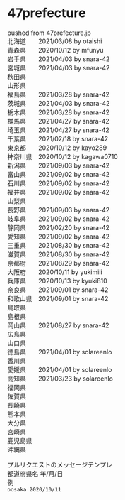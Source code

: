 # 47prefecture

pushed from 47prefecture.jp  
北海道　　2021/03/08 by otaishi   
青森県　　2020/10/12 by mfunyu  
岩手県　　2021/04/03 by snara-42  
宮城県　　2021/04/03 by snara-42  
秋田県　　  
山形県　　  
福島県　　2021/03/28 by snara-42  
茨城県　　2021/04/03 by snara-42  
栃木県　　2021/03/28 by snara-42  
群馬県　　2021/04/27 by snara-42  
埼玉県　　2021/04/27 by snara-42  
千葉県　　2021/02/18 by snara-42  
東京都　　2020/10/12 by kayo289  
神奈川県　2020/10/12 by kagawa0710  
新潟県　　2021/09/03 by snara-42  
富山県　　2021/09/02 by snara-42  
石川県　　2021/09/02 by snara-42  
福井県　　2021/09/02 by snara-42  
山梨県　　  
長野県　　2021/09/03 by snara-42  
岐阜県　　2021/09/02 by snara-42  
静岡県　　2021/02/20 by snara-42  
愛知県　　2021/09/02 by snara-42  
三重県　　2021/08/30 by snara-42  
滋賀県　　2021/08/30 by snara-42  
京都府　　2021/08/29 by snara-42  
大阪府　　2020/10/11 by yukimiii  
兵庫県　　2020/10/13 by kyuki810  
奈良県　　2021/09/01 by snara-42  
和歌山県　2021/09/01 by snara-42  
鳥取県　　  
島根県　　  
岡山県　　2021/08/27 by snara-42  
広島県　　  
山口県　　  
徳島県　　2021/04/01 by solareenlo  
香川県　　  
愛媛県　　2021/04/01 by solareenlo  
高知県　　2021/03/23 by solareenlo  
福岡県　　  
佐賀県　　  
長崎県　　  
熊本県　　  
大分県　　  
宮崎県　　  
鹿児島県　　  
沖縄県　　  

プルリクエストのメッセージテンプレ  
都道府県名 年/月/日  
例  
`oosaka 2020/10/11`  
